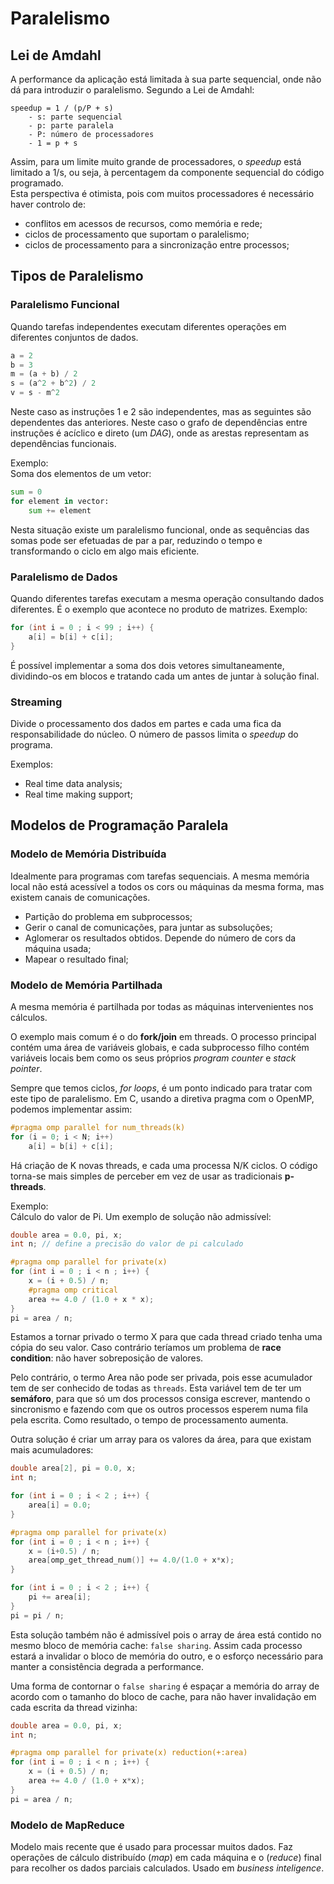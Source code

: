 # Paralelismo

## Lei de Amdahl

A performance da aplicação está limitada à sua parte sequencial, onde não dá para introduzir o paralelismo. Segundo a Lei de Amdahl:

```note
speedup = 1 / (p/P + s)
    - s: parte sequencial
    - p: parte paralela
    - P: número de processadores
    - 1 = p + s
```

Assim, para um limite muito grande de processadores, o *speedup* está limitado a 1/s, ou seja, à percentagem da componente sequencial do código programado. <br>
Esta perspectiva é otimista, pois com muitos processadores é necessário haver controlo de:
- conflitos em acessos de recursos, como memória e rede;
- ciclos de processamento que suportam o paralelismo;
- ciclos de processamento para a sincronização entre processos;

## Tipos de Paralelismo

### Paralelismo Funcional

Quando tarefas independentes executam diferentes operações em diferentes conjuntos de dados.

```python
a = 2
b = 3
m = (a + b) / 2
s = (a^2 + b^2) / 2
v = s - m^2
```

Neste caso as instruções 1 e 2 são independentes, mas as seguintes são dependentes das anteriores. Neste caso o grafo de dependências entre instruções é acíclico e direto (um *DAG*), onde as arestas representam as dependências funcionais.

Exemplo: <br>
Soma dos elementos de um vetor:

```python
sum = 0
for element in vector:
    sum += element
```

Nesta situação existe um paralelismo funcional, onde as sequências das somas pode ser efetuadas de par a par, reduzindo o tempo e transformando o ciclo em algo mais eficiente.

### Paralelismo de Dados

Quando diferentes tarefas executam a mesma operação consultando dados diferentes. É o exemplo que acontece no produto de matrizes. Exemplo:

```c
for (int i = 0 ; i < 99 ; i++) {
    a[i] = b[i] + c[i];
}
```

É possível implementar a soma dos dois vetores simultaneamente, dividindo-os em blocos e tratando cada um antes de juntar à solução final.

### Streaming

Divide o processamento dos dados em partes e cada uma fica da responsabilidade do núcleo. O número de passos limita o *speedup* do programa.

Exemplos:
- Real time data analysis;
- Real time making support;

## Modelos de Programação Paralela

### Modelo de Memória Distribuída

Idealmente para programas com tarefas sequenciais. A mesma memória local não está acessível a todos os cors ou máquinas da mesma forma, mas existem canais de comunicações.

- Partição do problema em subprocessos;
- Gerir o canal de comunicações, para juntar as subsoluções;
- Aglomerar os resultados obtidos. Depende do número de cors da máquina usada;
- Mapear o resultado final;

### Modelo de Memória Partilhada

A mesma memória é partilhada por todas as máquinas intervenientes nos cálculos. <br>

O exemplo mais comum é o do **fork/join** em threads. O processo principal contém uma área de variáveis globais, e cada subprocesso filho contém variáveis locais bem como os seus próprios *program counter* e *stack pointer*.

Sempre que temos ciclos, *for loops*, é um ponto indicado para tratar com este tipo de paralelismo. Em C, usando a diretiva pragma com o OpenMP, podemos implementar assim:

```c
#pragma omp parallel for num_threads(k)
for (i = 0; i < N; i++)
    a[i] = b[i] + c[i];
```

Há criação de K novas threads, e cada uma processa N/K ciclos. O código torna-se mais simples de perceber em vez de usar as tradicionais **p-threads**.

Exemplo: <br>
Cálculo do valor de Pi. Um exemplo de solução não admissível:

```cpp
double area = 0.0, pi, x;
int n; // define a precisão do valor de pi calculado

#pragma omp parallel for private(x)
for (int i = 0 ; i < n ; i++) {
    x = (i + 0.5) / n;
    #pragma omp critical
    area += 4.0 / (1.0 + x * x);
}
pi = area / n;
```

Estamos a tornar privado o termo X para que cada thread criado tenha uma cópia do seu valor. Caso contrário teríamos um problema de **race condition**: não haver sobreposição de valores. 

Pelo contrário, o termo Area não pode ser privada, pois esse acumulador tem de ser conhecido de todas as `threads`. Esta variável tem de ter um **semáforo**, para que só um dos processos consiga escrever, mantendo o sincronismo e fazendo com que os outros processos esperem numa fila pela escrita. Como resultado, o tempo de processamento aumenta.

Outra solução é criar um array para os valores da área, para que existam mais acumuladores:

```cpp
double area[2], pi = 0.0, x;
int n;

for (int i = 0 ; i < 2 ; i++) {
    area[i] = 0.0;
}

#pragma omp parallel for private(x)
for (int i = 0 ; i < n ; i++) {
    x = (i+0.5) / n;
    area[omp_get_thread_num()] += 4.0/(1.0 + x*x);
}

for (int i = 0 ; i < 2 ; i++) {
    pi += area[i];
}
pi = pi / n;
```

Esta solução também não é admissível pois o array de área está contido no mesmo bloco de memória cache: `false sharing`. Assim cada processo estará a invalidar o bloco de memória do outro, e o esforço necessário para manter a consistência degrada a performance. 

Uma forma de contornar o `false sharing` é espaçar a memória do array de acordo com o tamanho do bloco de cache, para não haver invalidação em cada escrita da thread vizinha:

```cpp
double area = 0.0, pi, x;
int n;

#pragma omp parallel for private(x) reduction(+:area)
for (int i = 0 ; i < n ; i++) {
    x = (i + 0.5) / n;
    area += 4.0 / (1.0 + x*x);
}
pi = area / n;
```

### Modelo de MapReduce

Modelo mais recente que é usado para processar muitos dados. Faz operações de cálculo distribuído (*map*) em cada máquina e o (*reduce*) final para recolher os dados parciais calculados. Usado em *business inteligence*.
